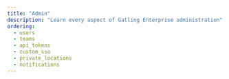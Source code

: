 ```yaml
---
title: "Admin"
description: "Learn every aspect of Gatling Enterprise administration"
ordering:
  - users
  - teams
  - api_tokens
  - custom_sso
  - private_locations
  - notifications
---
```

